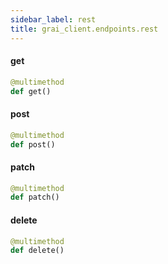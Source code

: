 ```yaml
---
sidebar_label: rest
title: grai_client.endpoints.rest
---
```


#### get

```python
@multimethod
def get()
```



#### post

```python
@multimethod
def post()
```



#### patch

```python
@multimethod
def patch()
```



#### delete

```python
@multimethod
def delete()
```

